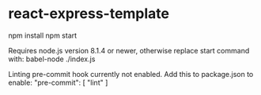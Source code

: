 # react-express-template

npm install
npm start

Requires node.js version 8.1.4 or newer, otherwise replace start command with:
babel-node ./index.js

Linting pre-commit hook currently not enabled.  Add this to package.json to enable:
  "pre-commit": [
    "lint"
  ]